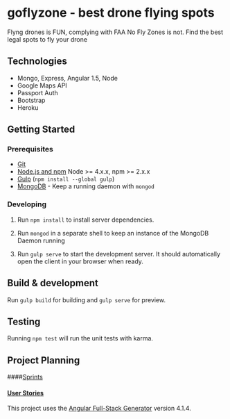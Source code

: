 # goflyzone - best drone flying spots

Flyng drones is FUN, complying with FAA No Fly Zones is not. Find the best legal spots to fly your drone

## Technologies
- Mongo, Express, Angular 1.5, Node
- Google Maps API
- Passport Auth
- Bootstrap
- Heroku

## Getting Started

### Prerequisites

- [Git](https://git-scm.com/)
- [Node.js and npm](nodejs.org) Node >= 4.x.x, npm >= 2.x.x
- [Gulp](http://gulpjs.com/) (`npm install --global gulp`)
- [MongoDB](https://www.mongodb.org/) - Keep a running daemon with `mongod`

### Developing

1. Run `npm install` to install server dependencies.

2. Run `mongod` in a separate shell to keep an instance of the MongoDB Daemon running

3. Run `gulp serve` to start the development server. It should automatically open the client in your browser when ready.

## Build & development

Run `gulp build` for building and `gulp serve` for preview.

## Testing

Running `npm test` will run the unit tests with karma.

## Project Planning
####[Sprints](https://docs.google.com/document/d/1_qiGSRr6sR4FH8lyKskSTfNy8zSD290_GrpP6_nqxEA/edit)

#### [User Stories](https://docs.google.com/document/d/1IhMSC0xPmCR24aApsd6wpQTHqoWMyXgF6xK_fTwOPng/edit)

This project uses the [Angular Full-Stack Generator](https://github.com/DaftMonk/generator-angular-fullstack) version 4.1.4.
